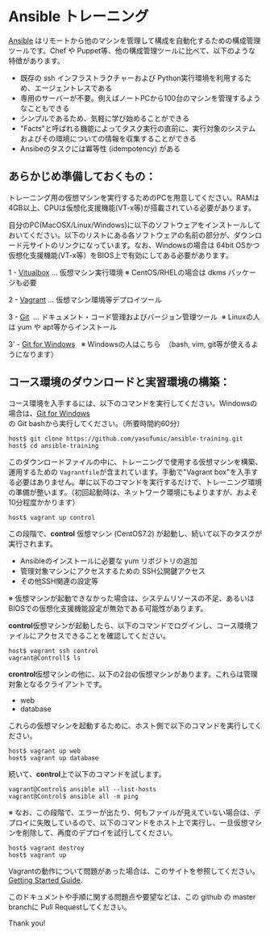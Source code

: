 # Ansible トレーニング
[Ansible](http://docs.ansible.com/ansible/) はリモートから他のマシンを管理して構成を自動化するための構成管理ツールです。Chef や Puppet等、他の構成管理ツールに比べて、以下のような特徴があります。

- 既存の ssh インフラストラクチャーおよび Python実行環境を利用するため、エージェントレスである
- 専用のサーバーが不要。例えばノートPCから100台のマシンを管理するようなこともできる
- シンプルであるため、気軽に学び始めることができる
- "Facts"と呼ばれる機能によってタスク実行の直前に、実行対象のシステムおよびその環境についての情報を収集することができる
- Ansibeのタスクには冪等性 (idempotency) がある

あらかじめ準備しておくもの：
------------------------------
トレーニング用の仮想マシンを実行するためのPCを用意してください。RAMは 4GB以上、CPUは仮想化支援機能(VT-x等)が搭載されている必要があります。

自分のPC(MacOSX/Linux/Windows)に以下のソフトウェアをインストールしておいてください。以下のリストにある各ソフトウェアの名前の部分が、ダウンロード元サイトのリンクになっています。なお、Windowsの場合は 64bit OSかつ 仮想化支援機能(VT-x等）をBIOS上で有効にしてある必要があります。

 1 - [Vitualbox](https://www.virtualbox.org/wiki/Downloads)  ... 仮想マシン実行環境 ※ CentOS/RHELの場合は dkms パッケージも必要

 2 - [Vagrant](https://www.vagrantup.com)  ... 仮想マシン環境等デプロイツール
 
 3 - [Git](https://git-scm.com/downloads)  ... ドキュメント・コード管理およびバージョン管理ツール  ※ Linuxの人は yum や apt等からインストール
 
 3’ - [Git for Windows](https://git-scm.com/download/win)    ※ Windowsの人はこちら  （bash, vim, git等が使えるようになります）

コース環境のダウンロードと実習環境の構築：
-----------------------
コース環境を入手するには、以下のコマンドを実行してください。Windowsの場合は、[Git for Windows](https://git-scm.com/download/win)の Git bashから実行してください。（所要時間約60分）

```shell
host$ git clone https://github.com/yasufumic/ansible-training.git
host$ cd ansible-training
```

このダウンロードファイルの中に、トレーニングで使用する仮想マシンを構築、運用するための `Vagrantfile`が含まれています。手動で"Vagrant box"を入手する必要はありません。単に以下のコマンドを実行するだけで、トレーニング環境の準備が整います。（初回起動時は、ネットワーク環境にもよりますが、およそ10分程度かかります）
```shell
host$ vagrant up control
```
この段階で、**control** 仮想マシン (CentOS7.2) が起動し、続いて以下のタスクが実行されます。
- Ansibleのインストールに必要な yum リポジトリの追加
- 管理対象マシンにアクセスするための SSH公開鍵アクセス
- その他SSH関連の設定等

 ※ 仮想マシンが起動できなかった場合は、システムリソースの不足、あるいはBIOSでの仮想化支援機能設定が無効である可能性があります。

**control**仮想マシンが起動したら、以下のコマンドでログインし、コース環境ファイルにアクセスできることを確認してください。
```
host$ vagrant ssh control
vagrant@Controll$ ls
```

**crontrol**仮想マシンの他に、以下の2台の仮想マシンがあります。これらは管理対象となるクライアントです。

- web
- database

これらの仮想マシンを起動するために、ホスト側で以下のコマンドを実行してください。
```
host$ vagrant up web
host$ vagrant up database
```

続いて、**control**上で以下のコマンドを試します。
```
vagrant@Control$ ansible all --list-hosts
vagrant@Control$ ansible all -m ping
```

 ※ なお、この段階で、エラーが出たり、何もファイルが見えていない場合は、デプロイに失敗しているので、以下のコマンドをホスト上で実行し、一旦仮想マシンを削除して、再度のデプロイを試行してください。


```
host$ vagrant destroy
host$ vagrant up
```

Vagrantの動作について問題があった場合は、このサイトを参照してください。 [Getting Started Guide](http://docs.vagrantup.com/v2/getting-started/index.html).

このドキュメントや手順に関する問題点や要望などは、この github の master branchに Pull Requestしてください。

Thank you!
